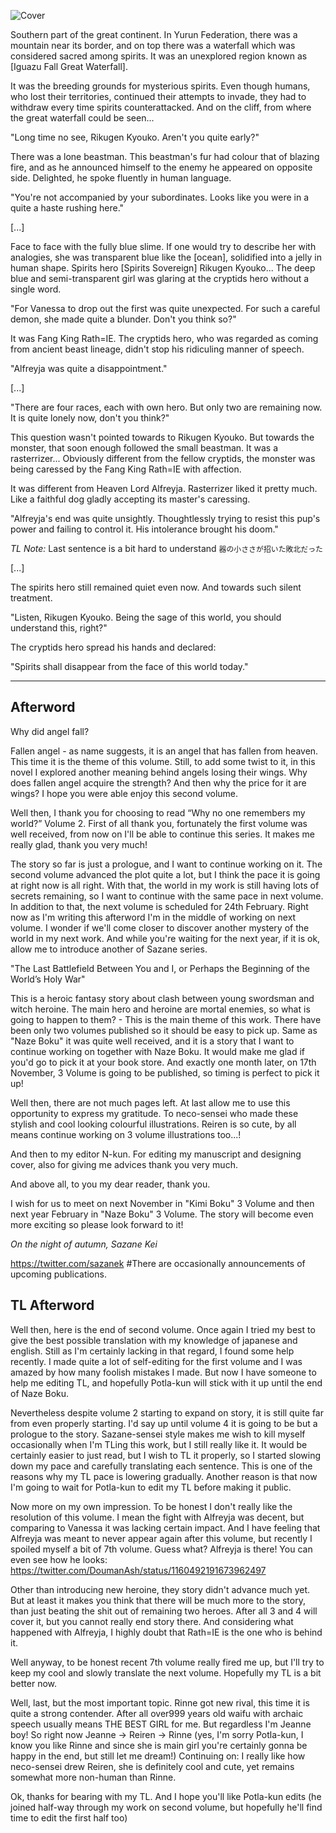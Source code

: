 ![Cover](./midashi109.jpg)

Southern part of the great continent.
In Yurun Federation, there was a mountain near its border, and on top there was a waterfall which was considered sacred among spirits.
It was an unexplored region known as [Iguazu Fall Great Waterfall].

It was the breeding grounds for mysterious spirits.
Even though humans, who lost their territories, continued their attempts to invade, they had to withdraw every time spirits counterattacked.
And on the cliff, from where the great waterfall could be seen...

"Long time no see, Rikugen Kyouko.
Aren't you quite early?"

There was a lone beastman.
This beastman's fur had colour that of blazing fire, and as he announced himself to the enemy he appeared on opposite side.
Delighted, he spoke fluently in human language.

"You're not accompanied by your subordinates.
Looks like you were in a quite a haste rushing here."

[...]

Face to face with the fully blue slime.
If one would try to describe her with analogies, she was transparent blue like the [ocean], solidified into a jelly in human shape.
Spirits hero [Spirits Sovereign] Rikugen Kyouko...
The deep blue and semi-transparent girl was glaring at the cryptids hero without a single word.

"For Vanessa to drop out the first was quite unexpected.
For such a careful demon, she made quite a blunder.
Don't you think so?"

It was Fang King Rath=IE.
The cryptids hero, who was regarded as coming from ancient beast lineage, didn't stop his ridiculing manner of speech.

"Alfreyja was quite a disappointment."

[...]

"There are four races, each with own hero.
But only two are remaining now.
It is quite lonely now, don't you think?"

This question wasn't pointed towards to Rikugen Kyouko.
But towards the monster, that soon enough followed the small beastman.
It was a rasterrizer...
Obviously different from the fellow cryptids, the monster was being caressed by the Fang King Rath=IE with affection.

It was different from Heaven Lord Alfreyja.
Rasterrizer liked it pretty much.
Like a faithful dog gladly accepting its master's caressing.

"Alfreyja's end was quite unsightly.
Thoughtlessly trying to resist this pup's power and failing to control it.
His intolerance brought his doom."

_TL Note:_ Last sentence is a bit hard to understand `器の小ささが招いた敗北だった`

[...]

The spirits hero still remained quiet even now.
And towards such silent treatment.

"Listen, Rikugen Kyouko. Being the sage of this world, you should understand this, right?"

The cryptids hero spread his hands and declared:

"Spirits shall disappear from the face of this world today."

-------------------------------------------------------------------------------

Afterword
---

Why did angel fall?

Fallen angel - as name suggests, it is an angel that has fallen from heaven.
This time it is the <span title="Written as enemy">theme</span> of this volume.
Still, to add some twist to it, in this novel I explored another meaning behind angels losing their wings.
Why does fallen angel acquire the strength?
And then why the price for it are wings?
I hope you were able enjoy this second volume.

Well then, I thank you for choosing to read “Why no one remembers my world?” Volume 2.
First of all thank you, fortunately the first volume was well received, from now on I'll be able to continue this series.
It makes me really glad, thank you very much!

The story so far is just a prologue, and I want to continue working on it.
The second volume advanced the plot quite a lot, but I think the pace it is going at right now is all right.
With that, the world in my work is still having lots of secrets remaining, so I want to continue with the same pace in next volume.
In addition to that, the next volume is scheduled for 24th February.
Right now as I'm writing this afterword I'm in the middle of working on next volume.
I wonder if we'll come closer to discover another mystery of the world in my next work.
And while you're waiting for the next year, if it is ok, allow me to introduce another of Sazane series.

"The Last Battlefield Between You and I, or Perhaps the Beginning of the World’s Holy War"

This is a heroic fantasy story about clash between young swordsman and witch heroine.
The main hero and heroine are mortal enemies, so what is going to happen to them? - This is the main theme of this work.
There have been only two volumes published so it should be easy to pick up.
Same as "Naze Boku" it was quite well received, and it is a story that I want to continue working on together with Naze Boku.
It would make me glad if you'd go to pick it at your book store.
And exactly one month later, on 17th November, 3 Volume is going to be published, so timing is perfect to pick it up!

Well then, there are not much pages left.
At last allow me to use this opportunity to express my gratitude.
To neco-sensei who made these stylish and cool looking colourful illustrations.
Reiren is so cute, by all means continue working on 3 volume illustrations too...!

And then to my editor N-kun.
For editing my manuscript and designing cover, also for giving me advices thank you very much.

And above all, to you my dear reader, thank you.

I wish for us to meet on next November in "Kimi Boku" 3 Volume and then next year February in "Naze Boku" 3 Volume.
The story will become even more exciting so please look forward to it!

_On the night of autumn, Sazane Kei_

https://twitter.com/sazanek #There are occasionally announcements of upcoming publications.

TL Afterword
---

Well then, here is the end of second volume.
Once again I tried my best to give the best possible translation with my knowledge of japanese and english.
Still as I'm certainly lacking in that regard, I found some help recently.
I made quite a lot of self-editing for the first volume and I was amazed by how many foolish mistakes I made.
But now I have someone to help me editing TL, and hopefully Potla-kun will stick with it up until the end of Naze Boku.

Nevertheless despite volume 2 starting to expand on story, it is still quite far from even properly starting.
I'd say up until volume 4 it is going to be but a prologue to the story.
Sazane-sensei style makes me wish to kill myself occasionally when I'm TLing this work, but I still really like it.
It would be certainly easier to just read, but I wish to TL it properly, so I started slowing down my pace and carefully translating each sentence.
This is one of the reasons why my TL pace is lowering gradually.
Another reason is that now I'm going to wait for Potla-kun to edit my TL before making it public.

Now more on my own impression.
To be honest I don't really like the resolution of this volume.
I mean the fight with Alfreyja was decent, but comparing to Vanessa it was lacking certain impact.
And I have feeling that Alfreyja was meant to never appear again after this volume, but recently I spoiled myself a bit of 7th volume.
Guess what? Alfreyja is there!
You can even see how he looks: https://twitter.com/DoumanAsh/status/1160492191673962497

Other than introducing new heroine, they story didn't advance much yet.
But at least it makes you think that there will be much more to the story, than just beating the shit out of remaining two heroes.
After all 3 and 4 will cover it, but you cannot really end story there.
And considering what happened with Alfreyja, I highly doubt that Rath=IE is the one who is behind it.

Well anyway, to be honest recent 7th volume really fired me up, but I'll try to keep my cool and slowly translate the next volume.
Hopefully my TL is a bit better now.

Well, last, but the most important topic.
Rinne got new rival, this time it is quite a strong contender.
After all over999 years old waifu with archaic speech usually means THE BEST GIRL for me.
But regardless I'm Jeanne boy!
So right now Jeanne -> Reiren -> Rinne (yes, I'm sorry Potla-kun, I know you like Rinne and since she is main girl you're certainly gonna be happy in the end, but still let me dream!)
Continuing on: I really like how neco-sensei drew Reiren, she is definitely cool and cute, yet remains somewhat more non-human than Rinne.

Ok, thanks for bearing with my TL.
And I hope you'll like Potla-kun edits (he joined half-way through my work on second volume, but hopefully he'll find time to edit the first half too)
